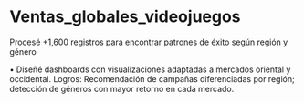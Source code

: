 # Ventas_globales_videojuegos
Procesé +1,600 registros para encontrar patrones de éxito según región y género

• Diseñé dashboards con visualizaciones adaptadas a mercados oriental y occidental. Logros: Recomendación de campañas diferenciadas por región; detección de géneros con mayor retorno en cada mercado. 
